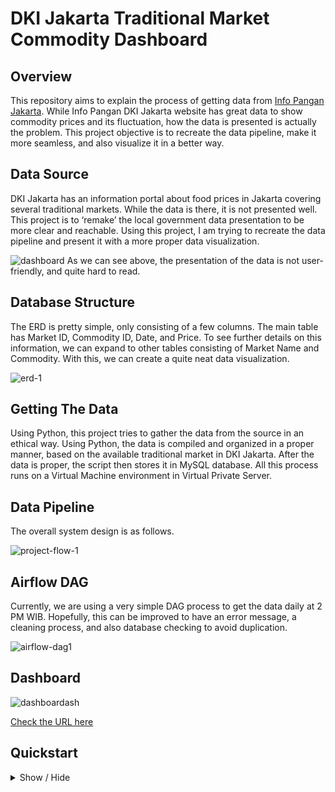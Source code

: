 # DKI Jakarta Traditional Market Commodity Dashboard

## Overview
This repository aims to explain the process of getting data from [Info Pangan Jakarta](https://infopangan.jakarta.go.id/). While Info Pangan DKI Jakarta website has great data to show commodity prices and its fluctuation, how the data is presented is actually the problem. This project objective is to recreate the data pipeline, make it more seamless, and also visualize it in a better way.

## Data Source
DKI Jakarta has an information portal about food prices in Jakarta covering several traditional markets. While the data is there, it is not presented well. This project is to ‘remake’ the local government data presentation to be more clear and reachable. Using this project, I am trying to recreate the data pipeline and present it with a more proper data visualization.

![dashboard](https://github.com/monsterikan/dkicommodityprice/assets/57279779/baab90bf-4508-4b77-b9fe-cc72678e88b5)
As we can see above, the presentation of the data is not user-friendly, and quite hard to read.

## Database Structure
The ERD is pretty simple, only consisting of a few columns. The main table has Market ID, Commodity ID, Date, and Price. To see further details on this information, we can expand to other tables consisting of Market Name and Commodity. With this, we can create a quite neat data visualization.

![erd-1](https://github.com/monsterikan/dkicommodityprice/assets/57279779/9803f879-53f5-4b6c-b344-cffec9fc0948)


## Getting The Data
Using Python, this project tries to gather the data from the source in an ethical way. Using Python, the data is compiled and organized in a proper manner, based on the available traditional market in DKI Jakarta. After the data is proper, the script then stores it in MySQL database. All this process runs on a Virtual Machine environment in Virtual Private Server.

## Data Pipeline
The overall system design is as follows. 

![project-flow-1](https://github.com/monsterikan/dkicommodityprice/assets/57279779/66f77c63-6df9-4e72-9afd-ae5976896b66)

## Airflow DAG
Currently, we are using a very simple DAG process to get the data daily at 2 PM WIB. Hopefully, this can be improved to have an error message, a cleaning process, and also database checking to avoid duplication.

![airflow-dag1](https://github.com/monsterikan/dkicommodityprice/assets/57279779/7ae7b112-5181-404a-8e8d-8c5a3f338e9f)

## Dashboard
![dashboardash](https://github.com/monsterikan/dkicommodityprice/assets/57279779/f117dee3-d622-4026-9862-19305d733af7)

[Check the URL here](http://38.47.180.145:8050/)


## Quickstart
<details>
  <summary>Show / Hide</summary>
  
  This is a shorter guide for starting Airflow in Docker. For a more detailed version, check here [Running Airflow in Docker](https://airflow.apache.org/docs/apache-airflow/stable/howto/docker-compose/index.html).
</details>
